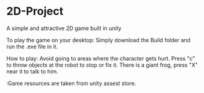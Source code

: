# 2D-Project
A simple and attractive 2D game built in unity

To play the game on your desktop: Simply download the Build folder and run the .exe file in it.

How to play: Avoid going to areas where the character gets hurt. Press "c" to throw objects at the robot to stop or fix it. There is a giant frog, press "X" near it to talk to him.

:Game resources are taken from unity assest store.

